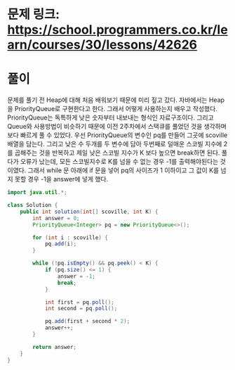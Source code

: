 # 문제 링크: https://school.programmers.co.kr/learn/courses/30/lessons/42626
# 풀이
문제를 풀기 전 Heap에 대해 처음 배워보기 때문에 미리 짚고 갔다. 자바에서는 Heap을 PriorityQueue로 구현한다고 한다. 그래서 어떻게 사용하는지 배우고 작성했다. PriorityQueue는 독특하게 낮은 숫자부터 내보내는 형식인 자료구조이다. 그리고 Queue와 사용방법이 비슷하기 때문에 이전 2주차에서 스택큐를 풀었던 것을 생각하며 보다 빠르게 풀 수 있었다. 우선 PriorityQueue의 변수인 pq를 만들어 그곳에 scoville 배열을 담는다. 그리고 낮은 수 두개를 두 변수에 담아 두번째로 덜매운 스코빌 지수에 2를 곱해주는 것을 반복하고 제일 낮은 스코빌 지수가 K 보다 높으면 break하면 된다. 풀다가 오류가 났는데, 모든 스코빌지수로 K를 넘을 수 없는 경우 -1를 출력해야된다는 것이였다. 그래서 while 문 아래에 if 문을 넣어 pq의 사이즈가 1 이하이고 그 값이 K를 넘지 못할 경우 -1을 answer에 넣게 했다.

```java
import java.util.*;

class Solution {
    public int solution(int[] scoville, int K) {
        int answer = 0;
        PriorityQueue<Integer> pq = new PriorityQueue<>();

        for (int i : scoville) {
            pq.add(i);
        }

        while (!pq.isEmpty() && pq.peek() < K) {
            if (pq.size() <= 1) {
                answer = -1;
                break;
            }

            int first = pq.poll();
            int second = pq.poll();

            pq.add(first + second * 2);
            answer++;
        }

        return answer;
    }
}
```